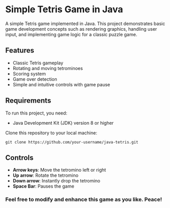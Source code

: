 # Simple Tetris Game in Java

A simple Tetris game implemented in Java. This project demonstrates basic game development concepts such as rendering graphics, handling user input, and implementing game logic for a classic puzzle game.

## Features

- Classic Tetris gameplay
- Rotating and moving tetrominoes
- Scoring system
- Game over detection
- Simple and intuitive controls with game pause

## Requirements

To run this project, you need:

- Java Development Kit (JDK) version 8 or higher


Clone this repository to your local machine:
   ```
   git clone https://github.com/your-username/java-tetris.git
   ```


## Controls

- **Arrow keys**: Move the tetromino left or right
- **Up arrow**: Rotate the tetromino
- **Down arrow**: Instantly drop the tetromino
- **Space Bar**: Pauses the game

### Feel free to modify and enhance this game as you like. Peace!

